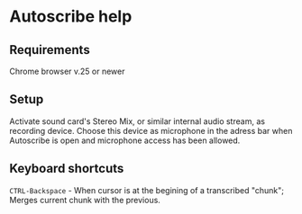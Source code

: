 # Autoscribe help

## Requirements

Chrome browser v.25 or newer

## Setup

Activate sound card's Stereo Mix, or similar internal audio stream, as recording device. Choose this device as microphone in the adress bar when Autoscribe is open and microphone access has been allowed.

## Keyboard shortcuts

`CTRL-Backspace` - When cursor is at the begining of a transcribed "chunk"; Merges current chunk with the previous.